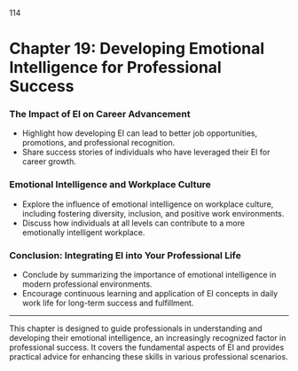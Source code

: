 114


# **Chapter 19: Developing Emotional Intelligence for Professional Success**


### **The Impact of EI on Career Advancement**

- Highlight how developing EI can lead to better job opportunities, promotions, and professional 
recognition.
- Share success stories of individuals who have leveraged their EI for career growth.

### **Emotional Intelligence and Workplace Culture**

- Explore the influence of emotional intelligence on workplace culture, including fostering diversity, 
inclusion, and positive work environments.
- Discuss how individuals at all levels can contribute to a more emotionally intelligent workplace.

### **Conclusion: Integrating EI into Your Professional Life**

- Conclude by summarizing the importance of emotional intelligence in modern professional 
environments.
- Encourage continuous learning and application of EI concepts in daily work life for long-term success 
and fulfillment.
---
This chapter is designed to guide professionals in understanding and developing their emotional 
intelligence, an increasingly recognized factor in professional success. It covers the fundamental aspects 
of EI and provides practical advice for enhancing these skills in various professional scenarios.